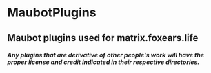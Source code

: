 # MaubotPlugins
Maubot plugins used for matrix.foxears.life
---

##### Any plugins that are derivative of other people's work will have the proper license and credit indicated in their respective directories. 
